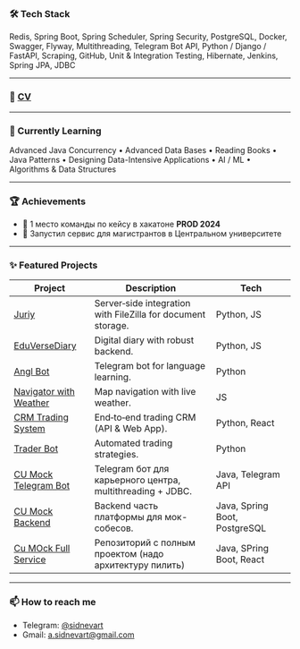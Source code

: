 
### 🛠 Tech Stack

Redis, Spring Boot, Spring Scheduler, Spring Security, PostgreSQL, Docker, Swagger, Flyway, Multithreading, Telegram Bot API,
Python / Django / FastAPI, Scraping, GitHub, Unit & Integration Testing, Hibernate, Jenkins, Spring JPA, JDBC

---

### 📄 [CV](https://drive.google.com/file/d/1KA3y_bEVeC_32A5KySs9L-wDuPtqdeCo/view?usp=sharing) 

---

### 🌱 Currently Learning

Advanced Java Concurrency • Advanced Data Bases • Reading Books • Java Patterns • Designing Data-Intensive Applications • AI / ML • Algorithms & Data Structures

---

### 🏆 Achievements

* 🥇 1 место команды по кейсу в хакатоне **PROD 2024**
* 🚀 Запустил сервис для магистрантов в Центральном университете

---

### ✨ Featured Projects

| Project                                                                          | Description                                                  | Tech                          |
| -------------------------------------------------------------------------------- | ------------------------------------------------------------ | ----------------------------- |
| [Juriy](https://github.com/arklual/juriy)                                        | Server‑side integration with FileZilla for document storage. | Python, JS                    |
| [EduVerseDiary](https://github.com/arklual/EduVerseDiary)                        | Digital diary with robust backend.                           | Python, JS                    |
| [Angl Bot](https://github.com/arklual/angl_bot)                                  | Telegram bot for language learning.                          | Python                        |
| [Navigator with Weather](https://github.com/artemka-web3/navigator_with_weather) | Map navigation with live weather.                            | JS                            |
| [CRM Trading System](https://github.com/artemka-web3/api_crm_trading)            | End‑to‑end trading CRM (API & Web App).                      | Python, React                 |
| [Trader Bot](https://github.com/artemka-web3/trader_bot)                         | Automated trading strategies.                                | Python                        |
| [CU Mock Telegram Bot](https://github.com/Txpho0n/prump_2.0/tree/dev)            | Telegram бот для карьерного центра, multithreading + JDBC.   | Java, Telegram API            |
| [CU Mock Backend](https://github.com/sidnevart/cumock_backend)                   | Backend часть платформы для мок-собесов.                     | Java, Spring Boot, PostgreSQL |
| [Cu MOck Full Service](https://github.com/sidnevart/cumock)                      | Репозиторий с полным проектом (надо архитектуру пилить)      | Java, SPring Boot, React      |

---

### 📫 How to reach me

* Telegram: [@sidnevart](https://t.me/sidnevart)
* Gmail: [a.sidnevart@gmail.com](mailto:a.sidnevart@gmail.com)
